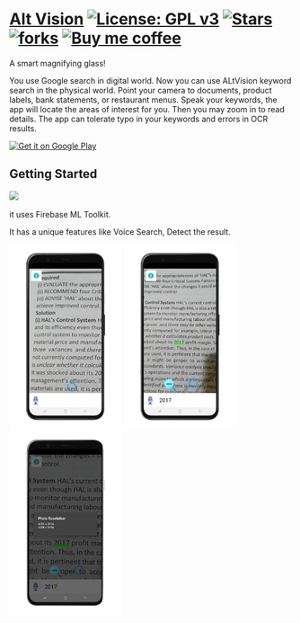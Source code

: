 # [Alt Vision](https://altvision.vercel.app/)  [![License: GPL v3](https://img.shields.io/badge/License-GPLv3-blue.svg)](https://www.gnu.org/licenses/gpl-3.0) [![Stars](https://img.shields.io/github/stars/naveenjujaray/ALT-VISION?color=yellow&style=plastic)](https://github.com/naveenjujaray/ALT-VISION/stargazers) [![forks](https://img.shields.io/github/forks/naveenjujaray/ALT-VISION?color=green&style=plastic)](https://github.com/naveenjujaray/ALT-VISION/network/members) [![Buy me coffee](https://img.shields.io/badge/Buy%20me%20a%20coffee-donate-orange)](https://www.buymeacoffee.com/naveenjujaray)
A smart magnifying glass!

You use Google search in digital world.
Now you can use ALtVision keyword search in the physical world.
Point your camera to documents, product labels, bank statements, or restaurant menus. Speak your keywords, the app will locate the areas of interest for you. Then you may zoom in to read details.
The app can tolerate typo in your keywords and errors in OCR results.


<a href='https://play.google.com/store/apps/details?id=com.naveenjujaray.walls&pcampaignid=pcampaignidMKT-Other-global-all-co-prtnr-py-PartBadge-Mar2515-1'><img alt='Get it on Google Play' height="100" width="250" src='https://play.google.com/intl/en_us/badges/static/images/badges/en_badge_web_generic.png'/></a>



## Getting Started
![](Screenshots/FB.jpg)

<p>it uses Firebase ML Toolkit.</p>
<p>It has a unique features like Voice Search, Detect the result.</p>
<p float="left">
    <img src="Screenshots/1.png" width="200">
    <img src="Screenshots/2.png" width="200">
    <img src="Screenshots/3.png" width="200">
    
</p>
